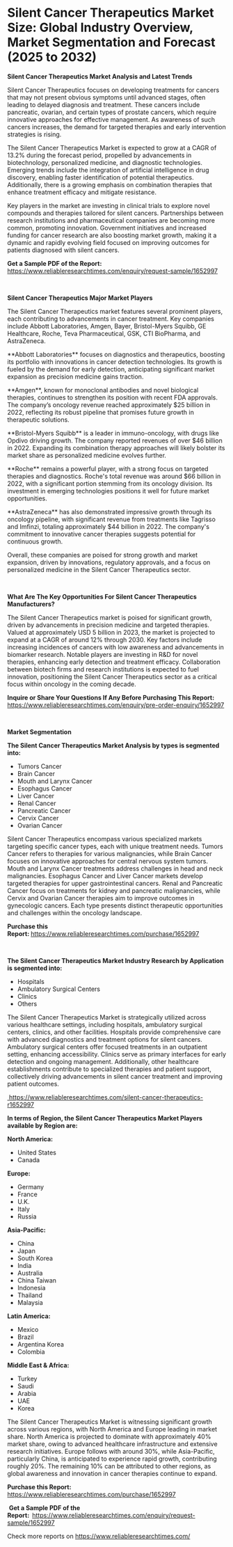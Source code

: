<p><h1>Silent Cancer Therapeutics Market Size: Global Industry Overview, Market Segmentation and Forecast (2025 to 2032)</h1></p><p><strong>Silent Cancer Therapeutics Market Analysis and Latest Trends</strong></p>
<p><p>Silent Cancer Therapeutics focuses on developing treatments for cancers that may not present obvious symptoms until advanced stages, often leading to delayed diagnosis and treatment. These cancers include pancreatic, ovarian, and certain types of prostate cancers, which require innovative approaches for effective management. As awareness of such cancers increases, the demand for targeted therapies and early intervention strategies is rising.</p><p>The Silent Cancer Therapeutics Market is expected to grow at a CAGR of 13.2% during the forecast period, propelled by advancements in biotechnology, personalized medicine, and diagnostic technologies. Emerging trends include the integration of artificial intelligence in drug discovery, enabling faster identification of potential therapeutics. Additionally, there is a growing emphasis on combination therapies that enhance treatment efficacy and mitigate resistance.</p><p>Key players in the market are investing in clinical trials to explore novel compounds and therapies tailored for silent cancers. Partnerships between research institutions and pharmaceutical companies are becoming more common, promoting innovation. Government initiatives and increased funding for cancer research are also boosting market growth, making it a dynamic and rapidly evolving field focused on improving outcomes for patients diagnosed with silent cancers.</p></p>
<p><strong>Get a Sample PDF of the Report:&nbsp;</strong> <a href="https://www.reliableresearchtimes.com/enquiry/request-sample/1652997?utm_campaign=3291&utm_medium=2&utm_source=Github&utm_content=ia&utm_term=08032025&utm_id=silent-cancer-therapeutics">https://www.reliableresearchtimes.com/enquiry/request-sample/1652997</a></p>
<p>&nbsp;</p>
<p><strong>Silent Cancer Therapeutics Major Market Players</strong></p>
<p><p>The Silent Cancer Therapeutics market features several prominent players, each contributing to advancements in cancer treatment. Key companies include Abbott Laboratories, Amgen, Bayer, Bristol-Myers Squibb, GE Healthcare, Roche, Teva Pharmaceutical, GSK, CTI BioPharma, and AstraZeneca.</p><p>**Abbott Laboratories** focuses on diagnostics and therapeutics, boosting its portfolio with innovations in cancer detection technologies. Its growth is fueled by the demand for early detection, anticipating significant market expansion as precision medicine gains traction.</p><p>**Amgen**, known for monoclonal antibodies and novel biological therapies, continues to strengthen its position with recent FDA approvals. The company’s oncology revenue reached approximately $25 billion in 2022, reflecting its robust pipeline that promises future growth in therapeutic solutions.</p><p>**Bristol-Myers Squibb** is a leader in immuno-oncology, with drugs like Opdivo driving growth. The company reported revenues of over $46 billion in 2022. Expanding its combination therapy approaches will likely bolster its market share as personalized medicine evolves further.</p><p>**Roche** remains a powerful player, with a strong focus on targeted therapies and diagnostics. Roche's total revenue was around $66 billion in 2022, with a significant portion stemming from its oncology division. Its investment in emerging technologies positions it well for future market opportunities.</p><p>**AstraZeneca** has also demonstrated impressive growth through its oncology pipeline, with significant revenue from treatments like Tagrisso and Imfinzi, totaling approximately $44 billion in 2022. The company's commitment to innovative cancer therapies suggests potential for continuous growth.</p><p>Overall, these companies are poised for strong growth and market expansion, driven by innovations, regulatory approvals, and a focus on personalized medicine in the Silent Cancer Therapeutics sector.</p></p>
<p>&nbsp;</p>
<p><strong>What Are The Key Opportunities For Silent Cancer Therapeutics Manufacturers?</strong></p>
<p><p>The Silent Cancer Therapeutics market is poised for significant growth, driven by advancements in precision medicine and targeted therapies. Valued at approximately USD 5 billion in 2023, the market is projected to expand at a CAGR of around 12% through 2030. Key factors include increasing incidences of cancers with low awareness and advancements in biomarker research. Notable players are investing in R&D for novel therapies, enhancing early detection and treatment efficacy. Collaboration between biotech firms and research institutions is expected to fuel innovation, positioning the Silent Cancer Therapeutics sector as a critical focus within oncology in the coming decade.</p></p>
<p><strong>Inquire or Share Your Questions If Any Before Purchasing This Report:</strong> <a href="https://www.reliableresearchtimes.com/enquiry/pre-order-enquiry/1652997?utm_campaign=3291&utm_medium=2&utm_source=Github&utm_content=ia&utm_term=08032025&utm_id=silent-cancer-therapeutics">https://www.reliableresearchtimes.com/enquiry/pre-order-enquiry/1652997</a></p>
<p>&nbsp;</p>
<p><strong>Market Segmentation</strong></p>
<p><strong>The Silent Cancer Therapeutics Market Analysis by types is segmented into:</strong></p>
<p><ul><li>Tumors Cancer</li><li>Brain Cancer</li><li>Mouth and Larynx Cancer</li><li>Esophagus Cancer</li><li>Liver Cancer</li><li>Renal Cancer</li><li>Pancreatic Cancer</li><li>Cervix Cancer</li><li>Ovarian Cancer</li></ul></p>
<p><p>Silent Cancer Therapeutics encompass various specialized markets targeting specific cancer types, each with unique treatment needs. Tumors Cancer refers to therapies for various malignancies, while Brain Cancer focuses on innovative approaches for central nervous system tumors. Mouth and Larynx Cancer treatments address challenges in head and neck malignancies. Esophagus Cancer and Liver Cancer markets develop targeted therapies for upper gastrointestinal cancers. Renal and Pancreatic Cancer focus on treatments for kidney and pancreatic malignancies, while Cervix and Ovarian Cancer therapies aim to improve outcomes in gynecologic cancers. Each type presents distinct therapeutic opportunities and challenges within the oncology landscape.</p></p>
<p><strong>Purchase this Report:&nbsp;</strong><a href="https://www.reliableresearchtimes.com/purchase/1652997?utm_campaign=3291&utm_medium=2&utm_source=Github&utm_content=ia&utm_term=08032025&utm_id=silent-cancer-therapeutics">https://www.reliableresearchtimes.com/purchase/1652997</a></p>
<p>&nbsp;</p>
<p><strong>The Silent Cancer Therapeutics Market Industry Research by Application is segmented into:</strong></p>
<p><ul><li>Hospitals</li><li>Ambulatory Surgical Centers</li><li>Clinics</li><li>Others</li></ul></p>
<p><p>The Silent Cancer Therapeutics Market is strategically utilized across various healthcare settings, including hospitals, ambulatory surgical centers, clinics, and other facilities. Hospitals provide comprehensive care with advanced diagnostics and treatment options for silent cancers. Ambulatory surgical centers offer focused treatments in an outpatient setting, enhancing accessibility. Clinics serve as primary interfaces for early detection and ongoing management. Additionally, other healthcare establishments contribute to specialized therapies and patient support, collectively driving advancements in silent cancer treatment and improving patient outcomes.</p></p>
<p><a href="https://www.reliableresearchtimes.com/silent-cancer-therapeutics-r1652997?utm_campaign=3291&utm_medium=2&utm_source=Github&utm_content=ia&utm_term=08032025&utm_id=silent-cancer-therapeutics">&nbsp;https://www.reliableresearchtimes.com/silent-cancer-therapeutics-r1652997</a></p>
<p><strong>In terms of Region, the Silent Cancer Therapeutics Market Players available by Region are:</strong></p>
<p>
    <p> <strong> North America: </strong>
        <ul>
            <li>United States</li>
            <li>Canada</li>
        </ul>
        </p> 
    <p> <strong> Europe: </strong>
        <ul>
            <li>Germany</li>
            <li>France</li>
            <li>U.K.</li>
            <li>Italy</li>
            <li>Russia</li>
        </ul>
        </p> 
    <p> <strong> Asia-Pacific: </strong>
        <ul>
            <li>China</li>
            <li>Japan</li>
            <li>South Korea</li>
            <li>India</li>
            <li>Australia</li>
            <li>China Taiwan</li>
            <li>Indonesia</li>
            <li>Thailand</li>
            <li>Malaysia</li>
        </ul>
        </p> 
    <p> <strong> Latin America: </strong>
        <ul>
            <li>Mexico</li>
            <li>Brazil</li>
            <li>Argentina Korea</li>
            <li>Colombia</li>
        </ul>
        </p> 
    <p> <strong> Middle East & Africa: </strong>
        <ul>
            <li>Turkey</li>
            <li>Saudi</li>
            <li>Arabia</li>
            <li>UAE</li>
            <li>Korea</li>
        </ul>
    </p>
    </p>
<p><p>The Silent Cancer Therapeutics Market is witnessing significant growth across various regions, with North America and Europe leading in market share. North America is projected to dominate with approximately 40% market share, owing to advanced healthcare infrastructure and extensive research initiatives. Europe follows with around 30%, while Asia-Pacific, particularly China, is anticipated to experience rapid growth, contributing roughly 20%. The remaining 10% can be attributed to other regions, as global awareness and innovation in cancer therapies continue to expand.</p></p>
<p><strong>Purchase this Report: </strong><a href="https://www.reliableresearchtimes.com/purchase/1652997?utm_campaign=3291&utm_medium=2&utm_source=Github&utm_content=ia&utm_term=08032025&utm_id=silent-cancer-therapeutics">https://www.reliableresearchtimes.com/purchase/1652997</a></p>
<p>&nbsp;<strong>Get a Sample PDF of the Report:&nbsp;&nbsp;</strong><a href="https://www.reliableresearchtimes.com/enquiry/request-sample/1652997?utm_campaign=3291&utm_medium=2&utm_source=Github&utm_content=ia&utm_term=08032025&utm_id=silent-cancer-therapeutics">https://www.reliableresearchtimes.com/enquiry/request-sample/1652997</a></p>
<p><strong></strong></p>
<p>Check more reports on <a href="https://www.reliableresearchtimes.com/?utm_campaign=3291&utm_medium=2&utm_source=Github&utm_content=ia&utm_term=08032025&utm_id=silent-cancer-therapeutics">https://www.reliableresearchtimes.com/</a></p>